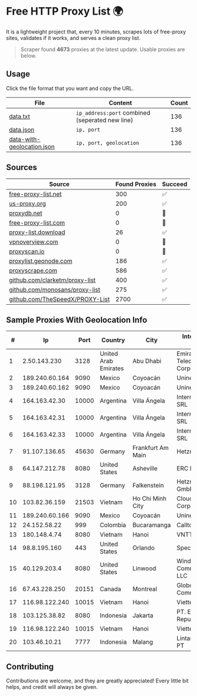 
# Free HTTP Proxy List 🌍

It is a lightweight project that, every 10 minutes, scrapes lots of free-proxy sites, validates if it works, and serves a clean proxy list.


> Scraper found **4673** proxies at the latest update. Usable proxies are below.

## Usage

Click the file format that you want and copy the URL.


|File|Content|Count|
|----|-------|-----|
|[data.txt](https://raw.githubusercontent.com/themiralay/Proxy-List-World/master/data.txt)|`ip_address:port` combined (seperated new line)|136|
|[data.json](https://raw.githubusercontent.com/themiralay/Proxy-List-World/master/data.json)|`ip, port`|136|
|[data-with-geolocation.json](https://raw.githubusercontent.com/themiralay/Proxy-List-World/master/data-with-geolocation.json)|`ip, port, geolocation`|136|

## Sources

|Source|Found Proxies|Succeed|
|------|-------------|-------|
|[free-proxy-list.net](https://free-proxy-list.net)|300|✅|
|[us-proxy.org](https://www.us-proxy.org)|200|✅|
|[proxydb.net](http://proxydb.net)|0|🚫|
|[free-proxy-list.com](https://free-proxy-list.com/?page=&port=&type%5B%5D=http&type%5B%5D=https&up_time=0&search=Search)|0|🚫|
|[proxy-list.download](https://www.proxy-list.download/HTTP)|26|✅|
|[vpnoverview.com](https://vpnoverview.com/privacy/anonymous-browsing/free-proxy-servers)|0|🚫|
|[proxyscan.io](https://www.proxyscan.io)|0|🚫|
|[proxylist.geonode.com](https://proxylist.geonode.com/api/proxy-list?limit=300&page=1&sort_by=lastChecked&sort_type=desc&protocols=http,https)|186|✅|
|[proxyscrape.com](https://api.proxyscrape.com/v2/?request=displayproxies&protocol=http&timeout=10000&country=all&ssl=all&anonymity=all)|586|✅|
|[github.com/clarketm/proxy-list](https://raw.githubusercontent.com/clarketm/proxy-list/master/proxy-list-raw.txt)|400|✅|
|[github.com/monosans/proxy-list](https://raw.githubusercontent.com/monosans/proxy-list/main/proxies/http.txt)|275|✅|
|[github.com/TheSpeedX/PROXY-List](https://raw.githubusercontent.com/TheSpeedX/PROXY-List/master/http.txt)|2700|✅|


## Sample Proxies With Geolocation Info

|#|Ip|Port|Country|City|Internet Service Provider|
|-|--|----|-------|----|-------------------------|
|1|2.50.143.230|3128|United Arab Emirates|Abu Dhabi|Emirates Telecommunications Corporation|
|2|189.240.60.164|9090|Mexico|Coyoacán|Uninet S.A. de C.V.|
|3|189.240.60.162|9090|Mexico|Coyoacán|Uninet S.A. de C.V.|
|4|164.163.42.30|10000|Argentina|Villa Ángela|Interret Villa Angela SRL|
|5|164.163.42.31|10000|Argentina|Villa Ángela|Interret Villa Angela SRL|
|6|164.163.42.33|10000|Argentina|Villa Ángela|Interret Villa Angela SRL|
|7|91.107.136.65|45630|Germany|Frankfurt Am Main|Hetzner Online AG|
|8|64.147.212.78|8080|United States|Asheville|ERC Broadband|
|9|88.198.121.95|3128|Germany|Falkenstein|Hetzner Online GmbH|
|10|103.82.36.159|21503|Vietnam|Ho Chi Minh City|Cloudfly Corporation|
|11|189.240.60.166|9090|Mexico|Coyoacán|Uninet S.A. de C.V.|
|12|24.152.58.22|999|Colombia|Bucaramanga|Calltopbx S.A.S.|
|13|180.148.4.74|8080|Vietnam|Hanoi|VNTT|
|14|98.8.195.160|443|United States|Orlando|Spectrum|
|15|40.129.203.4|8080|United States|Linwood|Windstream Communications LLC|
|16|67.43.228.250|20151|Canada|Montreal|GloboTech Communications|
|17|116.98.122.240|10015|Vietnam|Hanoi|Viettel Corporation|
|18|103.125.38.82|8080|Indonesia|Jakarta|PT. Eka Mas Republik|
|19|116.98.122.240|10015|Vietnam|Hanoi|Viettel Corporation|
|20|103.46.10.21|7777|Indonesia|Malang|Lintas Data Prima, PT|



## Contributing

Contributions are welcome, and they are greatly appreciated! Every
little bit helps, and credit will always be given.

